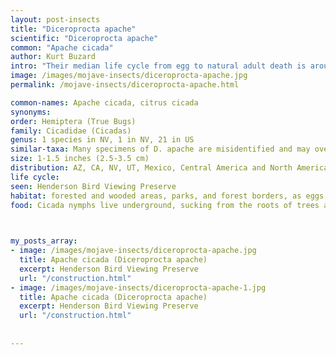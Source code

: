 ```yaml
---
layout: post-insects
title: "Diceroprocta apache"
scientific: "Diceroprocta apache"
common: "Apache cicada"
author: Kurt Buzard
intro: "Their median life cycle from egg to natural adult death is around three to four years. They are adults for only about two months, during which time they reproduce. They spend the rest of their lives as nymphs underground. It is found in Central America and North America. They buzz by vibrating membranes on their abdomens."
image: /images/mojave-insects/diceroprocta-apache.jpg
permalink: /mojave-insects/diceroprocta-apache.html

common-names: Apache cicada, citrus cicada
synonyms: 
order: Hemiptera (True Bugs)
family: Cicadidae (Cicadas)
genus: 1 species in NV, 1 in NV, 21 in US
similar-taxa: Many specimens of D. apache are misidentified and may overlap in traits with D. semicincta and D. cinctifera, leading to confusion.
size: 1-1.5 inches (2.5-3.5 cm)
distribution: AZ, CA, NV, UT, Mexico, Central America and North America
life cycle: 
seen: Henderson Bird Viewing Preserve
habitat: forested and wooded areas, parks, and forest borders, as eggs are laid in tree twigs and nymphs depend on tree roots for their nourishment
food: Cicada nymphs live underground, sucking from the roots of trees and other plants. Winged adults can suck plant juices, too, although they live for only a few weeks aboveground.

   

my_posts_array:
- image: /images/mojave-insects/diceroprocta-apache.jpg
  title: Apache cicada (Diceroprocta apache)
  excerpt: Henderson Bird Viewing Preserve
  url: "/construction.html"
- image: /images/mojave-insects/diceroprocta-apache-1.jpg
  title: Apache cicada (Diceroprocta apache)
  excerpt: Henderson Bird Viewing Preserve
  url: "/construction.html"
  
 
---
```

  
  
 <p></p>
  